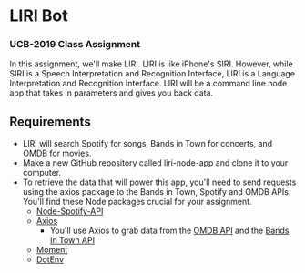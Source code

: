 <h1> LIRI Bot </h1>
<h3>UCB-2019 Class Assignment</h3>
<p>
    In this assignment, we'll make LIRI. LIRI is like iPhone's SIRI. However, while SIRI is a Speech Interpretation and Recognition Interface, LIRI is a Language Interpretation and Recognition Interface. LIRI will be a command line node app that takes in parameters and gives you back data.
</p>

<h2>Requirements</h2>
<ul>
    <li>LIRI will search Spotify for songs, Bands in Town for concerts, and OMDB for movies.</li>
    <li>Make a new GitHub repository called liri-node-app and clone it to your computer.</li>
    <li>To retrieve the data that will power this app, you'll need to send requests using the axios package to the Bands in Town, Spotify and OMDB APIs. You'll find these Node packages crucial for your assignment.
        <ul>
            <li><a href="https://www.npmjs.com/package/node-spotify-api">Node-Spotify-API</a></li>
    <li>
        <a href="https://www.npmjs.com/package/axiosv">Axios</a>
        <ul><li>You'll use Axios to grab data from the <a href="http://www.omdbapi.com/">OMDB API</a> and the <a href="https://www.artists.bandsintown.com/login">Bands In Town API</a></li></ul>
    </li>
    <li><a href="https://www.npmjs.com/package/moment">Moment</a></li>
    <li><a href="https://www.npmjs.com/package/dotenv">DotEnv</a></li>
        </ul>
    </li>
</ul>





















